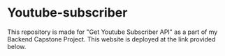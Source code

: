 # Youtube-subscriber
This repository is made for "Get Youtube Subscriber API" as a part of my Backend Capstone Project. This website is deployed at the link provided below.
